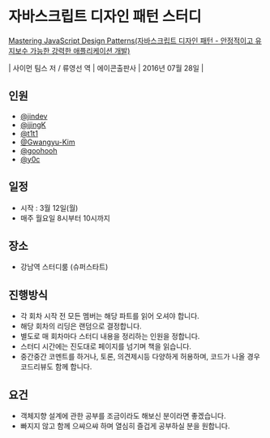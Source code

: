 # 자바스크립트 디자인 패턴 스터디

[Mastering JavaScript Design Patterns(자바스크립트 디자인 패턴 - 안정적이고 유지보수 가능한 강력한 애플리케이션 개발)](http://www.yes24.com/24/goods/29390656)

| 사이먼 팀스 저 / 류영선 역 | 에이콘출판사 | 2016년 07월 28일 |

## 인원

 - [@jindev](https://github.com/jindev)
 - [@jjingK](https://github.com/jjingK)
 - [@t1t1](https://github.com/t1t1)
 - [@Gwangyu-Kim](https://github.com/Gwangyu-Kim)
 - [@goohooh](https://github.com/goohooh)
 - [@y0c](https://github.com/y0c)

## 일정

- 시작 : 3월 12일(월)
- 매주 월요일 8시부터 10시까지

## 장소

- 강남역 스터디룸 (슈퍼스타트)

## 진행방식

- 각 회차 시작 전 모든 멤버는 해당 파트를 읽어 오셔야 합니다.
- 해당 회차의 리딩은 랜덤으로 결정합니다.
- 별도로 매 회차마다 스터디 내용을 정리하는 인원을 정합니다.
- 스터디 시간에는 진도대로 페이지를 넘기며 책을 읽습니다.
- 중간중간 코멘트를 하거나, 토론, 의견제시등 다양하게 허용하며, 코드가 나올 경우 코드리뷰도 함께 합니다.

## 요건

- 객체지향 설계에 관한 공부를 조금이라도 해보신 분이라면 좋겠습니다.
- 빠지지 않고 함께 으쌰으쌰 하며 열심히 즐겁게 공부하실 분을 원합니다.

